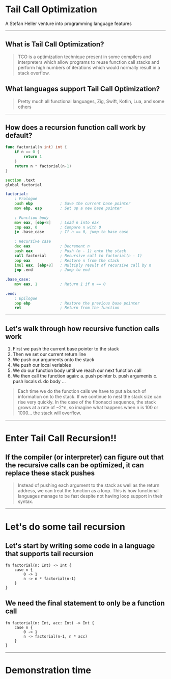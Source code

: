 
# Tail Call Optimization
A Stefan Heller venture into programming language features

---

## What is Tail Call Optimization?

> TCO is a optimization technique present in some compilers and interpreters
which allow programs to reuse function call stacks and perform high numbers of
iterations which would normally result in a stack overflow.

## What languages support Tail Call Optimization?

> Pretty much all functional languages, Zig, Swift, Kotlin, Lua, and some others

---

## How does a recursion function call work by default?

```go
func factorial(n int) int {
    if n == 0 {
        return 1
    }
    return n * factorial(n-1)
}
```
```asm
section .text
global factorial

factorial:
    ; Prologue
    push ebp            ; Save the current base pointer
    mov ebp, esp        ; Set up a new base pointer
    
    ; Function body
    mov eax, [ebp+8]    ; Load n into eax
    cmp eax, 0          ; Compare n with 0
    je .base_case       ; If n == 0, jump to base case
    
    ; Recursive case
    dec eax             ; Decrement n
    push eax            ; Push (n - 1) onto the stack
    call factorial      ; Recursive call to factorial(n - 1)
    pop eax             ; Restore n from the stack
    imul eax, [ebp+8]   ; Multiply result of recursive call by n
    jmp .end            ; Jump to end
    
.base_case:
    mov eax, 1          ; Return 1 if n == 0
    
.end:
    ; Epilogue
    pop ebp             ; Restore the previous base pointer
    ret                 ; Return from the function
```

---
## Let's walk through how recursive function calls work
1. First we push the current base pointer to the stack
2. Then we set our current return line
3. We push our arguments onto the stack
4. We push our local veriables
5. We do our function body until we reach our next function call
6. We then call the function again:
    a. push pointer
    b. push arguments
    c. push locals
    d. do body
    ...

> Each time we do the function calls we have to put a bunch of information on
to the stack. If we continue to nest the stack size can rise very quickly. In the 
case of the fibonacci sequence, the stack grows at a rate of ~2^n, so imagine what happens
when n is 100 or 1000... the stack will overflow.

---

# Enter Tail Call Recursion!!
## If the compiler (or interpreter) can figure out that the recursive calls can be optimized, it can replace these stack pushes

> Instead of pushing each argument to the stack as well as the return address, we can treat the function as a loop.
This is how functional languages manage to be fast despite not having loop support in their syntax. 

---
# Let's do some tail recursion
## Let's start by writing some code in a language that supports tail recursion
```gleam
fn factorial(n: Int) -> Int {
    case n {
        0 -> 1
        n -> n * factorial(n-1)
    }
}
```
## We need the final statement to only be a function call
```gleam
fn factorial(n: Int, acc: Int) -> Int {
    case n {
        0 -> 1
        n -> factorial(n-1, n * acc)
    }
}
```
---

# Demonstration time


